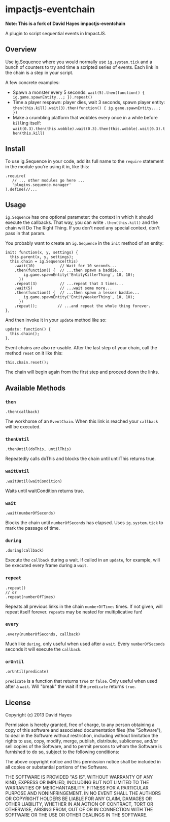 # impactjs-eventchain

__Note: This is a fork of David Hayes impactjs-eventchain__

A plugin to script sequential events in ImpactJS.

## Overview

Use ig.Sequence where you would normally use `ig.system.tick` and a bunch of counters to try and time a scripted series of events. Each link in the chain is a step in your script.

A few concrete examples:

  * Spawn a monster every 5 seconds: `wait(5).then(function() { ig.game.spawnEntity...; }).repeat()`
  * Time a player respawn: player dies, wait 3 seconds, spawn player entity: `then(this.kill).wait(3).then(function() { ig.game.spawnEntity...; })`
  * Make a crumbling platform that wobbles every once in a while before `kill`ing itself: `wait(0.3).then(this.wobble).wait(0.3).then(this.wobble).wait(0.3).then(this.kill)`

## Install

To use ig.Sequence in your code, add its full name to the `require` statement in the module you're using it in, like this:

    .require(
       // ... other modules go here ...
       'plugins.sequence.manager'
    ).define(//...

## Usage

`ig.Sequence` has one optional parameter: the context in which it should execute the callbacks. That way, you can write `.then(this.kill)` and the chain will Do The Right Thing. If you don't need any special context, don't pass in that param.

You probably want to create an `ig.Sequence` in the `init` method of an entity:

    init: function(x, y, settings) {
      this.parent(x, y, settings);
      this.chain = ig.Sequence(this)
        .wait(10)           // Wait for 10 seconds...
        .then(function() {  // ...then spawn a baddie...
            ig.game.spawnEntity('EntityKillerThing', 10, 10);
          })
        .repeat(3)          // ...repeat that 3 times...
        .wait(5)            // ...wait some more...
        .then(function() {  // ...then spawn a lesser baddie...
            ig.game.spawnEntity('EntityWeakerThing', 10, 10);
          })
        .repeat();         // ...and repeat the whole thing forever.
    },

And then invoke it in your `update` method like so:

    update: function() {
      this.chain();
    },

Event chains are also re-usable. After the last step of your chain, call the method `reset` on it like this:

    this.chain.reset();

The chain will begin again from the first step and proceed down the links.

## Available Methods

### `then`

    .then(callback)

The workhorse of an `EventChain`. When this link is reached your `callback` will be executed.

### `thenUntil`
    
    .thenUntil(doThis, untilThis)
    
Repeatedly calls doThis and blocks the chain until untilThis returns true.

### `waitUntil`
    
    .waitUntil(waitCondition)
    
Waits until waitCondition returns true.

### `wait`

    .wait(numberOfSeconds)

Blocks the chain until `numberOfSeconds` has elapsed. Uses `ig.system.tick` to mark the passage of time.

### `during`

    .during(callback)

Execute the `callback` during a wait. If called in an `update`, for example, will be executed every frame during a `wait`.

### `repeat`

    .repeat()
    // or
    .repeat(numberOfTimes)

Repeats all previous links in the chain `numberOfTimes` times. If not given, will repeat itself forever. `repeat`s may be nested for multiplicative fun!

### `every`

    .every(numberOfSeconds, callback)

Much like `during`, only useful when used after a `wait`. Every `numberOfSeconds` seconds it will execute the `callback`.

### `orUntil`

    .orUntil(predicate)

`predicate` is a function that returns `true` or `false`. Only useful when used after a `wait`. Will "break" the wait if the `predicate` returns `true`.

## License

Copyright (c) 2013 David Hayes

Permission is hereby granted, free of charge, to any person obtaining a copy of this software and associated documentation files (the "Software"), to deal in the Software without restriction, including without limitation the rights to use, copy, modify, merge, publish, distribute, sublicense, and/or sell copies of the Software, and to permit persons to whom the Software is furnished to do so, subject to the following conditions:

The above copyright notice and this permission notice shall be included in all copies or substantial portions of the Software.

THE SOFTWARE IS PROVIDED "AS IS", WITHOUT WARRANTY OF ANY KIND, EXPRESS OR IMPLIED, INCLUDING BUT NOT LIMITED TO THE WARRANTIES OF MERCHANTABILITY, FITNESS FOR A PARTICULAR PURPOSE AND NONINFRINGEMENT. IN NO EVENT SHALL THE AUTHORS OR COPYRIGHT HOLDERS BE LIABLE FOR ANY CLAIM, DAMAGES OR OTHER LIABILITY, WHETHER IN AN ACTION OF CONTRACT, TORT OR OTHERWISE, ARISING FROM, OUT OF OR IN CONNECTION WITH THE SOFTWARE OR THE USE OR OTHER DEALINGS IN THE SOFTWARE.

  [impactjs]: http://impactjs.com
  [blogpost]: http://drhayes.tumblr.com/post/40585105928/event-chains
  [download]: https://raw.github.com/drhayes/impactjs-eventchain/master/eventChain.js
  [animation]: http://impactjs.com/documentation/class-reference/animation
